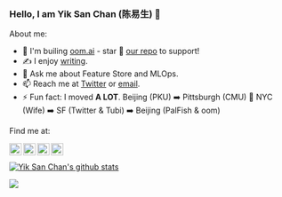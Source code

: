 ### Hello, I am Yik San Chan (陈易生) 👋


About me:

- 🚀 I'm builing [oom.ai](https://oom.ai) - star 🌟 [our repo](https://github.com/oom-ai/oomstore) to support!
- ✍️ I enjoy [writing](https://yiksanchan.com/posts).
- 💬 Ask me about Feature Store and MLOps.
- 📫 Reach me at [Twitter](https://twitter.com/yiksanchan) or [email](mailto:evan.chanyiksan@gmail.com).
- ⚡ Fun fact: I moved **A LOT**. Beijing (PKU) ➡️ Pittsburgh (CMU) 🔁 NYC (Wife) ➡️ SF (Twitter & Tubi) ➡️ Beijing (PalFish & oom)

Find me at:

<a href="https://github.com/yiksanchan">
  <img align="left" alt="Yik San Chan's Github" width="22px" src="https://cdn.jsdelivr.net/npm/simple-icons@v3/icons/github.svg" />
</a>
<a href="https://twitter.com/yiksanchan">
  <img align="left" alt="Yik San Chan's Twitter" width="22px" src="https://cdn.jsdelivr.net/npm/simple-icons@v3/icons/twitter.svg" />
</a>
<a href="https://www.zhihu.com/people/evan-3-96">
  <img align="left" alt="Yik San Chan's Zhihu" width="22px" src="https://cdn.jsdelivr.net/npm/simple-icons@v3/icons/zhihu.svg" />
</a>
<a href="https://www.linkedin.com/in/yik-san-chan/">
  <img align="left" alt="Yik San Chan's Linkedin" width="22px" src="https://cdn.jsdelivr.net/npm/simple-icons@v3/icons/linkedin.svg" />
</a>


<br/>
<br/>

<a href="https://github.com/yiksanchan">
 <img align="center" src="https://github-readme-stats.vercel.app/api?username=yiksanchan&show_icons=true&line_height=27" alt="Yik San Chan's github stats"/>
</a>

![](https://hit.yhype.me/github/profile?user_id=17229109)

